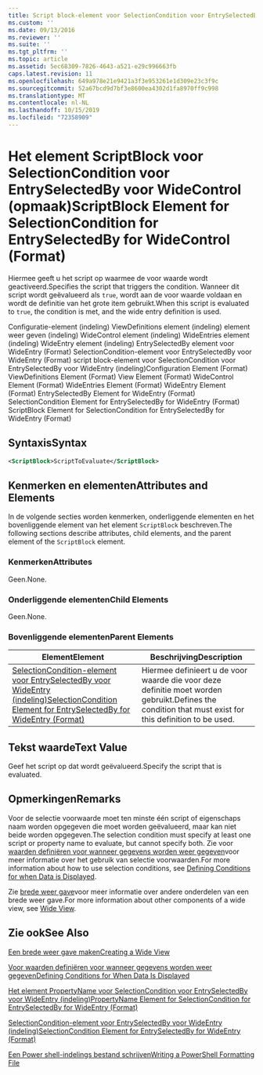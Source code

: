 ```yaml
---
title: Script block-element voor SelectionCondition voor EntrySelectedBy voor WideControl (indeling) | Microsoft Docs
ms.custom: ''
ms.date: 09/13/2016
ms.reviewer: ''
ms.suite: ''
ms.tgt_pltfrm: ''
ms.topic: article
ms.assetid: 5ec68309-7826-4643-a521-e29c996663fb
caps.latest.revision: 11
ms.openlocfilehash: 649a978e21e9421a3f3e953261e1d309e23c3f9c
ms.sourcegitcommit: 52a67bcd9d7bf3e8600ea4302d1fa8970ff9c998
ms.translationtype: MT
ms.contentlocale: nl-NL
ms.lasthandoff: 10/15/2019
ms.locfileid: "72358909"
---
```

# <a name="scriptblock-element-for-selectioncondition-for-entryselectedby-for-widecontrol-format"></a><span data-ttu-id="0595a-102">Het element ScriptBlock voor SelectionCondition voor EntrySelectedBy voor WideControl (opmaak)</span><span class="sxs-lookup"><span data-stu-id="0595a-102">ScriptBlock Element for SelectionCondition for EntrySelectedBy for WideControl (Format)</span></span>

<span data-ttu-id="0595a-103">Hiermee geeft u het script op waarmee de voor waarde wordt geactiveerd.</span><span class="sxs-lookup"><span data-stu-id="0595a-103">Specifies the script that triggers the condition.</span></span> <span data-ttu-id="0595a-104">Wanneer dit script wordt geëvalueerd als `true`, wordt aan de voor waarde voldaan en wordt de definitie van het grote item gebruikt.</span><span class="sxs-lookup"><span data-stu-id="0595a-104">When this script is evaluated to `true`, the condition is met, and the wide entry definition is used.</span></span>

<span data-ttu-id="0595a-105">Configuratie-element (indeling) ViewDefinitions element (indeling) element weer geven (indeling) WideControl element (indeling) WideEntries element (indeling) WideEntry element (indeling) EntrySelectedBy element voor WideEntry (Format) SelectionCondition-element voor EntrySelectedBy voor WideEntry (Format) script block-element voor SelectionCondition voor EntrySelectedBy voor WideEntry (indeling)</span><span class="sxs-lookup"><span data-stu-id="0595a-105">Configuration Element (Format) ViewDefinitions Element (Format) View Element (Format) WideControl Element (Format) WideEntries Element (Format) WideEntry Element (Format) EntrySelectedBy Element for WideEntry (Format) SelectionCondition Element for EntrySelectedBy for WideEntry (Format) ScriptBlock Element for SelectionCondition for EntrySelectedBy for WideEntry (Format)</span></span>

## <a name="syntax"></a><span data-ttu-id="0595a-106">Syntaxis</span><span class="sxs-lookup"><span data-stu-id="0595a-106">Syntax</span></span>

```xml
<ScriptBlock>ScriptToEvaluate</ScriptBlock>
```

## <a name="attributes-and-elements"></a><span data-ttu-id="0595a-107">Kenmerken en elementen</span><span class="sxs-lookup"><span data-stu-id="0595a-107">Attributes and Elements</span></span>

<span data-ttu-id="0595a-108">In de volgende secties worden kenmerken, onderliggende elementen en het bovenliggende element van het element `ScriptBlock` beschreven.</span><span class="sxs-lookup"><span data-stu-id="0595a-108">The following sections describe attributes, child elements, and the parent element of the `ScriptBlock` element.</span></span>

### <a name="attributes"></a><span data-ttu-id="0595a-109">Kenmerken</span><span class="sxs-lookup"><span data-stu-id="0595a-109">Attributes</span></span>

<span data-ttu-id="0595a-110">Geen.</span><span class="sxs-lookup"><span data-stu-id="0595a-110">None.</span></span>

### <a name="child-elements"></a><span data-ttu-id="0595a-111">Onderliggende elementen</span><span class="sxs-lookup"><span data-stu-id="0595a-111">Child Elements</span></span>

<span data-ttu-id="0595a-112">Geen.</span><span class="sxs-lookup"><span data-stu-id="0595a-112">None.</span></span>

### <a name="parent-elements"></a><span data-ttu-id="0595a-113">Bovenliggende elementen</span><span class="sxs-lookup"><span data-stu-id="0595a-113">Parent Elements</span></span>

|<span data-ttu-id="0595a-114">Element</span><span class="sxs-lookup"><span data-stu-id="0595a-114">Element</span></span>|<span data-ttu-id="0595a-115">Beschrijving</span><span class="sxs-lookup"><span data-stu-id="0595a-115">Description</span></span>|
|-------------|-----------------|
|[<span data-ttu-id="0595a-116">SelectionCondition-element voor EntrySelectedBy voor WideEntry (indeling)</span><span class="sxs-lookup"><span data-stu-id="0595a-116">SelectionCondition Element for EntrySelectedBy for WideEntry (Format)</span></span>](./selectioncondition-element-for-entryselectedby-for-widecontrol-format.md)|<span data-ttu-id="0595a-117">Hiermee definieert u de voor waarde die voor deze definitie moet worden gebruikt.</span><span class="sxs-lookup"><span data-stu-id="0595a-117">Defines the condition that must exist for this definition to be used.</span></span>|

## <a name="text-value"></a><span data-ttu-id="0595a-118">Tekst waarde</span><span class="sxs-lookup"><span data-stu-id="0595a-118">Text Value</span></span>

<span data-ttu-id="0595a-119">Geef het script op dat wordt geëvalueerd.</span><span class="sxs-lookup"><span data-stu-id="0595a-119">Specify the script that is evaluated.</span></span>

## <a name="remarks"></a><span data-ttu-id="0595a-120">Opmerkingen</span><span class="sxs-lookup"><span data-stu-id="0595a-120">Remarks</span></span>

<span data-ttu-id="0595a-121">Voor de selectie voorwaarde moet ten minste één script of eigenschaps naam worden opgegeven die moet worden geëvalueerd, maar kan niet beide worden opgegeven.</span><span class="sxs-lookup"><span data-stu-id="0595a-121">The selection condition must specify at least one script or property name to evaluate, but cannot specify both.</span></span> <span data-ttu-id="0595a-122">Zie voor [waarden definiëren voor wanneer gegevens worden weer gegeven](./defining-conditions-for-displaying-data.md)voor meer informatie over het gebruik van selectie voorwaarden.</span><span class="sxs-lookup"><span data-stu-id="0595a-122">For more information about how to use selection conditions, see [Defining Conditions for when Data is Displayed](./defining-conditions-for-displaying-data.md).</span></span>

<span data-ttu-id="0595a-123">Zie [brede weer gave](./creating-a-wide-view.md)voor meer informatie over andere onderdelen van een brede weer gave.</span><span class="sxs-lookup"><span data-stu-id="0595a-123">For more information about other components of a wide view, see [Wide View](./creating-a-wide-view.md).</span></span>

## <a name="see-also"></a><span data-ttu-id="0595a-124">Zie ook</span><span class="sxs-lookup"><span data-stu-id="0595a-124">See Also</span></span>

[<span data-ttu-id="0595a-125">Een brede weer gave maken</span><span class="sxs-lookup"><span data-stu-id="0595a-125">Creating a Wide View</span></span>](./creating-a-wide-view.md)

[<span data-ttu-id="0595a-126">Voor waarden definiëren voor wanneer gegevens worden weer gegeven</span><span class="sxs-lookup"><span data-stu-id="0595a-126">Defining Conditions for When Data Is Displayed</span></span>](./defining-conditions-for-displaying-data.md)

[<span data-ttu-id="0595a-127">Het element PropertyName voor SelectionCondition voor EntrySelectedBy voor WideEntry (indeling)</span><span class="sxs-lookup"><span data-stu-id="0595a-127">PropertyName Element for SelectionCondition for EntrySelectedBy for WideEntry (Format)</span></span>](./propertyname-element-for-selectioncondition-for-entryselectedby-for-wideentry-format.md)

[<span data-ttu-id="0595a-128">SelectionCondition-element voor EntrySelectedBy voor WideEntry (indeling)</span><span class="sxs-lookup"><span data-stu-id="0595a-128">SelectionCondition Element for EntrySelectedBy for WideEntry (Format)</span></span>](./selectioncondition-element-for-entryselectedby-for-widecontrol-format.md)

[<span data-ttu-id="0595a-129">Een Power shell-indelings bestand schrijven</span><span class="sxs-lookup"><span data-stu-id="0595a-129">Writing a PowerShell Formatting File</span></span>](./writing-a-powershell-formatting-file.md)
